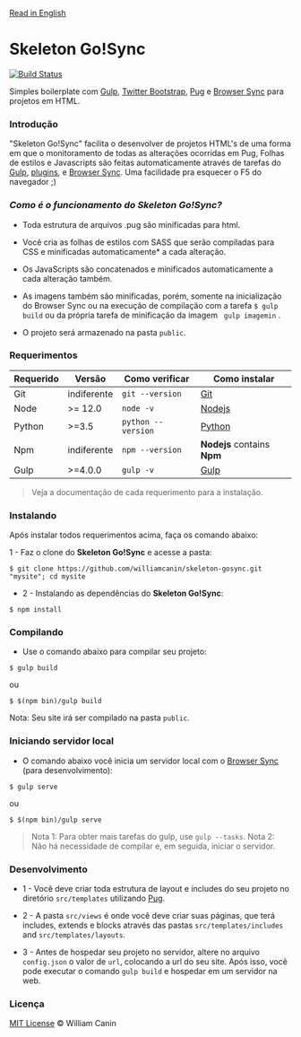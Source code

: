 [Read in English](https://github.com/williamcanin/skeleton-gosync/blob/master/README_en.md)

# Skeleton Go!Sync

[![Build Status](https://travis-ci.org/williamcanin/skeleton-gosync.svg?branch=master)](https://travis-ci.org/williamcanin/skeleton-gosync)

Simples boilerplate com [Gulp](http://gulpjs.com/), [Twitter Bootstrap](http://getbootstrap.com), [Pug](http://pugjs.org) e [Browser Sync](https://www.browsersync.io) para projetos em HTML.

### Introdução

"Skeleton Go!Sync" facilita o desenvolver de projetos HTML's de uma forma em que o monitoramento de todas as alterações ocorridas em Pug, Folhas de estilos e Javascripts são feitas automaticamente através de tarefas do [Gulp](http://gulpjs.com/), [plugins](https://github.com/williamcanin/skeleton-gosync/blob/master/package.json), e [Browser Sync](https://www.browsersync.io). Uma facilidade pra esquecer o F5 do navegador ;)


### *Como é o funcionamento do **Skeleton Go!Sync**?*

* Toda estrutura de arquivos .pug são minificadas para html.

* Você cria as folhas de estilos com SASS que serão compiladas para CSS e minificadas automaticamente* a cada alteração.

* Os JavaScripts são concatenados e minificados automaticamente a cada alteração também.

* As imagens também são minificadas, porém, somente na inicialização do  Browser Sync ou na execução de compilação com a tarefa `$ gulp build` ou da própria tarefa de minificação da imagem ` gulp imagemin` .

* O projeto será armazenado na pasta `public`.


### Requerimentos 

| Requerido       | Versão | Como verificar      | Como instalar  |
| --------------- | -------| ------------------- | -------------- | 
| Git             | indiferente | `git --version`     | [Git](http://git-scm.com/) |
| Node            | >= 12.0 | `node -v`          | [Nodejs](http://nodejs.org/) |
| Python          | >=3.5    | `python --version`  | [Python](https://www.python.org/) |
| Npm             | indiferente | `npm --version`     | **Nodejs** contains **Npm** |
| Gulp            | >=4.0.0  | `gulp -v`           | [Gulp](http://gulpjs.com/) |

> Veja a documentação de cada requerimento para a instalação.

### Instalando

Após instalar todos requerimentos acima, faça os comando abaixo:

1 - Faz o clone do **Skeleton Go!Sync** e acesse a pasta:

~~~
$ git clone https://github.com/williamcanin/skeleton-gosync.git "mysite"; cd mysite
~~~

* 2 - Instalando as dependências do **Skeleton Go!Sync**:

~~~
$ npm install
~~~

### Compilando

* Use o comando abaixo para compilar seu projeto:

~~~
$ gulp build
~~~

ou

~~~
$ $(npm bin)/gulp build
~~~

Nota: Seu site irá ser compilado na pasta `public`.

### Iniciando servidor local

* O comando abaixo você inicia um servidor local com o [Browser Sync](https://www.browsersync.io) (para desenvolvimento):

~~~
$ gulp serve
~~~

ou

~~~
$ $(npm bin)/gulp serve
~~~

> Nota 1: Para obter mais tarefas do gulp, use `gulp --tasks`.
> Nota 2: Não há necessidade de compilar e, em seguida, iniciar o servidor.

### Desenvolvimento

* 1 - Você deve criar toda estrutura de layout e includes do seu projeto no diretório `src/templates` utilizando [Pug](http://pugjs.org).

* 2 - A pasta `src/views` é onde você deve criar suas páginas, que terá includes, extends e blocks
através das pastas `src/templates/includes` and `src/templates/layouts`.

* 3 - Antes de hospedar seu projeto no servidor, altere no arquivo `config.json` o valor de `url`, colocando a url do seu site. Após isso, você pode executar o comando `gulp build` e hospedar em um servidor na web.

### Licença

[MIT License](https://opensource.org/licenses/MIT) © William Canin